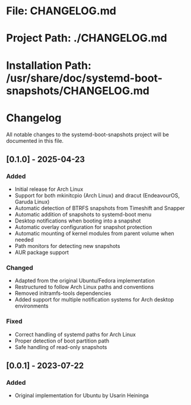 # File: CHANGELOG.md
# Project Path: ./CHANGELOG.md
# Installation Path: /usr/share/doc/systemd-boot-snapshots/CHANGELOG.md

# Changelog

All notable changes to the systemd-boot-snapshots project will be documented in this file.

## [0.1.0] - 2025-04-23

### Added
- Initial release for Arch Linux
- Support for both mkinitcpio (Arch Linux) and dracut (EndeavourOS, Garuda Linux)
- Automatic detection of BTRFS snapshots from Timeshift and Snapper
- Automatic addition of snapshots to systemd-boot menu
- Desktop notifications when booting into a snapshot
- Automatic overlay configuration for snapshot protection
- Automatic mounting of kernel modules from parent volume when needed
- Path monitors for detecting new snapshots
- AUR package support

### Changed
- Adapted from the original Ubuntu/Fedora implementation
- Restructured to follow Arch Linux paths and conventions
- Removed initramfs-tools dependencies
- Added support for multiple notification systems for Arch desktop environments

### Fixed
- Correct handling of systemd paths for Arch Linux
- Proper detection of boot partition path
- Safe handling of read-only snapshots

## [0.0.1] - 2023-07-22

### Added
- Original implementation for Ubuntu by Usarin Heininga
